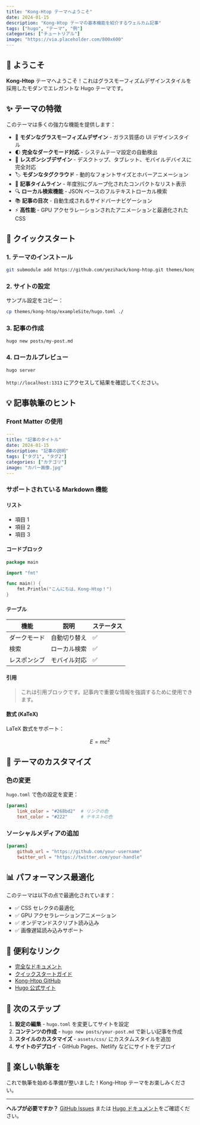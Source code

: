 ```yaml
---
title: "Kong-Htop テーマへようこそ"
date: 2024-01-15
description: "Kong-Htop テーマの基本機能を紹介するウェルカム記事"
tags: ["hugo", "テーマ", "例"]
categories: ["チュートリアル"]
image: "https://via.placeholder.com/800x600"
---
```


## 👋 ようこそ

**Kong-Htop** テーマへようこそ！これはグラスモーフィズムデザインスタイルを採用したモダンでエレガントな Hugo テーマです。

## ✨ テーマの特徴

このテーマは多くの強力な機能を提供します：

- 🎨 **モダンなグラスモーフィズムデザイン** - ガラス質感の UI デザインスタイル
- 🌓 **完全なダークモード対応** - システムテーマ設定の自動検出
- 📱 **レスポンシブデザイン** - デスクトップ、タブレット、モバイルデバイスに完全対応
- 🏷️ **モダンなタグクラウド** - 動的なフォントサイズとホバーアニメーション
- 📝 **記事タイムライン** - 年度別にグループ化されたコンパクトなリスト表示
- 🔍 **ローカル検索機能** - JSON ベースのフルテキストローカル検索
- 📚 **記事の目次** - 自動生成されるサイドバーナビゲーション
- ⚡ **高性能** - GPU アクセラレーションされたアニメーションと最適化された CSS

## 🚀 クイックスタート

### 1. テーマのインストール

```bash
git submodule add https://github.com/yezihack/kong-htop.git themes/kong-htop
```

### 2. サイトの設定

サンプル設定をコピー：

```bash
cp themes/kong-htop/exampleSite/hugo.toml ./
```

### 3. 記事の作成

```bash
hugo new posts/my-post.md
```

### 4. ローカルプレビュー

```bash
hugo server
```

`http://localhost:1313` にアクセスして結果を確認してください。

<!-- more -->

## 💡 記事執筆のヒント

### Front Matter の使用

```yaml
---
title: "記事のタイトル"
date: 2024-01-15
description: "記事の説明"
tags: ["タグ1", "タグ2"]
categories: ["カテゴリ"]
image: "カバー画像.jpg"
---
```

### サポートされている Markdown 機能

#### リスト

- 項目 1
- 項目 2
- 項目 3

#### コードブロック

```go
package main

import "fmt"

func main() {
    fmt.Println("こんにちは、Kong-Htop！")
}
```

#### テーブル

| 機能 | 説明 | ステータス |
|------|------|-----------|
| ダークモード | 自動切り替え | ✅ |
| 検索 | ローカル検索 | ✅ |
| レスポンシブ | モバイル対応 | ✅ |

#### 引用

> これは引用ブロックです。記事内で重要な情報を強調するために使用できます。

#### 数式 (KaTeX)

LaTeX 数式をサポート：

$$E = mc^2$$

## 🎨 テーマのカスタマイズ

### 色の変更

`hugo.toml` で色の設定を変更：

```toml
[params]
    link_color = "#268bd2"  # リンクの色
    text_color = "#222"     # テキストの色
```

### ソーシャルメディアの追加

```toml
[params]
    github_url = "https://github.com/your-username"
    twitter_url = "https://twitter.com/your-handle"
```

## 📊 パフォーマンス最適化

このテーマは以下の点で最適化されています：

- ✅ CSS セレクタの最適化
- ✅ GPU アクセラレーションアニメーション
- ✅ オンデマンドスクリプト読み込み
- ✅ 画像遅延読み込みサポート

## 🔗 便利なリンク

- [完全なドキュメント](https://github.com/yezihack/kong-htop/)
- [クイックスタートガイド](https://github.com/yezihack/kong-htop/blob/main/GETTING_STARTED.md)
- [Kong-Htop GitHub](https://github.com/yezihack/kong-htop)
- [Hugo 公式サイト](https://gohugo.io/)

## 📝 次のステップ

1. **設定の編集** - `hugo.toml` を変更してサイトを設定
2. **コンテンツの作成** - `hugo new posts/your-post.md` で新しい記事を作成
3. **スタイルのカスタマイズ** - `assets/css/` にカスタムスタイルを追加
4. **サイトのデプロイ** - GitHub Pages、Netlify などにサイトをデプロイ

## 🎉 楽しい執筆を

これで執筆を始める準備が整いました！Kong-Htop テーマをお楽しみください。

---

**ヘルプが必要ですか？** [GitHub Issues](https://github.com/yezihack/kong-htop/issues) または [Hugo ドキュメント](https://gohugo.io/documentation/)をご確認ください。

